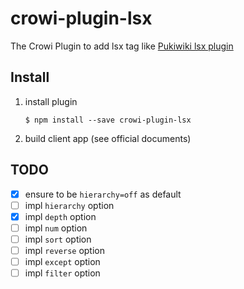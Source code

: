# crowi-plugin-lsx
The Crowi Plugin to add lsx tag like [Pukiwiki lsx plugin](http://ukiya.sakura.ne.jp/index.php?PukiWiki%2F1.4%2F%E3%83%9E%E3%83%8B%E3%83%A5%E3%82%A2%E3%83%AB%2F%E3%83%97%E3%83%A9%E3%82%B0%E3%82%A4%E3%83%B3%2F%E7%8B%AC%E8%87%AA%E3%81%AB%E8%BF%BD%E5%8A%A0%E3%81%97%E3%81%9F%E3%82%82%E3%81%AE%2Flsx)

Install
--------

1. install plugin

    ```
    $ npm install --save crowi-plugin-lsx
    ```

1. build client app (see official documents)

TODO
----

- [x] ensure to be `hierarchy=off` as default
- [ ] impl `hierarchy` option
- [x] impl `depth` option
- [ ] impl `num` option
- [ ] impl `sort` option
- [ ] impl `reverse` option
- [ ] impl `except` option
- [ ] impl `filter` option
